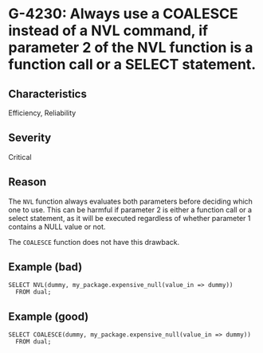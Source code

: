# G-4230: Always use a COALESCE instead of a NVL command, if parameter 2 of the NVL function is a function call or a SELECT statement.

## Characteristics

Efficiency, Reliability

## Severity

Critical

## Reason

The `NVL` function always evaluates both parameters before deciding which one to use. This can be harmful if parameter 2 is either a function call or a select statement, as it will be executed regardless of whether parameter 1 contains a NULL value or not.

The `COALESCE` function does not have this drawback.


## Example (bad)

```
SELECT NVL(dummy, my_package.expensive_null(value_in => dummy))
  FROM dual;
```

## Example (good)

```
SELECT COALESCE(dummy, my_package.expensive_null(value_in => dummy))
  FROM dual;
```